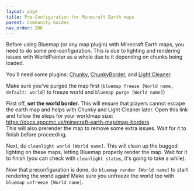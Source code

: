 ```yaml
---
layout: page
title: Pre-Configuration for Minecraft Earth maps
parent: Community Guides
nav_order: IDK
---
```


Before using Bluemap (or any map plugin) with Minecraft Earth maps, you need to do some pre-configuration. This is due to lighting and rendering issues with WorldPainter as a whole due to it depending on chunks being loaded.

You'll need some plugins: [Chunky](https://www.spigotmc.org/resources/chunky.81534/), [ChunkyBorder](https://www.spigotmc.org/resources/chunkyborder.84278/), and [Light Cleaner](https://www.spigotmc.org/resources/light-cleaner.42469/).

Make sure you've purged the map first (`bluemap freeze [World name, default: world]` to freeze world and `bluemap purge [World name]`)

First off, **set the world border.** This will ensure that players cannot escape the earth map and helps with Chunky and Light Cleaner later. Open this link and follow the steps for your worldmap size: https://docs.apocmc.us/minecraft-earth-map/map-borders  
This will also prerender the map to remove some extra issues. Wait for it to finish before proceeding.

Next, do `cleanlight world [World name]`. This will clean up the bugged lighting on these maps, letting Bluemap properly render the map. Wait for it to finish (you can check with `cleanlight status`, it's going to take a while).

Now that preconfiguration is done, do `bluemap render [World name]` to start rendering the world again! Make sure you unfreeze the world too with `bluemap unfreeze [World name]`.
